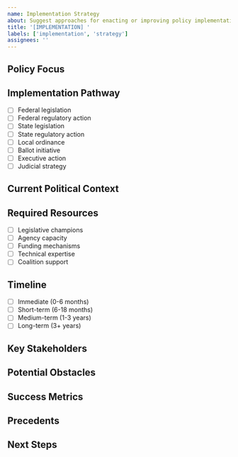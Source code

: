 ```yaml
---
name: Implementation Strategy
about: Suggest approaches for enacting or improving policy implementation
title: '[IMPLEMENTATION] '
labels: ['implementation', 'strategy']
assignees: ''
---
```


## Policy Focus
<!-- Which specific policy or policy area? -->

## Implementation Pathway
- [ ] Federal legislation
- [ ] Federal regulatory action
- [ ] State legislation
- [ ] State regulatory action
- [ ] Local ordinance
- [ ] Ballot initiative
- [ ] Executive action
- [ ] Judicial strategy

## Current Political Context
<!-- What makes this approach viable now? -->

## Required Resources
<!-- What would implementation require? -->
- [ ] Legislative champions
- [ ] Agency capacity
- [ ] Funding mechanisms
- [ ] Technical expertise
- [ ] Coalition support

## Timeline
<!-- Realistic timeline for this approach -->
- [ ] Immediate (0-6 months)
- [ ] Short-term (6-18 months)
- [ ] Medium-term (1-3 years)
- [ ] Long-term (3+ years)

## Key Stakeholders
<!-- Who needs to be involved? -->

## Potential Obstacles
<!-- What challenges should be anticipated? -->

## Success Metrics
<!-- How would we measure successful implementation? -->

## Precedents
<!-- Examples of similar policies being successfully implemented -->

## Next Steps
<!-- What specific actions should be taken? -->